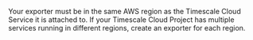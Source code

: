 <Highlight type="important">

Your exporter must be in the same AWS region as the Timescale Cloud Service it is attached to. 
If your Timescale Cloud Project has multiple services running in different regions, create an exporter 
for each region.

</Highlight>
